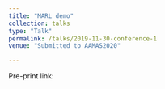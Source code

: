 ```yaml
---
title: "MARL demo"
collection: talks
type: "Talk"
permalink: /talks/2019-11-30-conference-1
venue: "Submitted to AAMAS2020"

---
```

Pre-print link:
